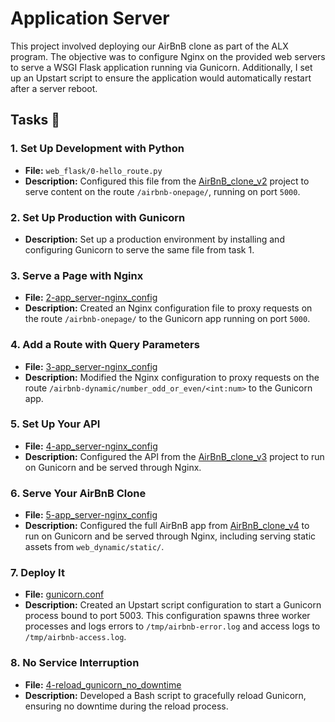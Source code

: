 # Application Server

This project involved deploying our AirBnB clone as part of the ALX program. The objective was to configure Nginx on the provided web servers to serve a WSGI Flask application running via Gunicorn. Additionally, I set up an Upstart script to ensure the application would automatically restart after a server reboot.

## Tasks :page_with_curl:

### 1. **Set Up Development with Python**
   - **File:** `web_flask/0-hello_route.py`
   - **Description:** Configured this file from the [AirBnB_clone_v2](https://github.com/aysuarex/AirBnB_clone_v2) project to serve content on the route `/airbnb-onepage/`, running on port `5000`.

### 2. **Set Up Production with Gunicorn**
   - **Description:** Set up a production environment by installing and configuring Gunicorn to serve the same file from task 1.

### 3. **Serve a Page with Nginx**
   - **File:** [2-app_server-nginx_config](./2-app_server-nginx_config)
   - **Description:** Created an Nginx configuration file to proxy requests on the route `/airbnb-onepage/` to the Gunicorn app running on port `5000`.

### 4. **Add a Route with Query Parameters**
   - **File:** [3-app_server-nginx_config](./3-app_server-nginx_config)
   - **Description:** Modified the Nginx configuration to proxy requests on the route `/airbnb-dynamic/number_odd_or_even/<int:num>` to the Gunicorn app.

### 5. **Set Up Your API**
   - **File:** [4-app_server-nginx_config](./4-app_server-nginx_config)
   - **Description:** Configured the API from the [AirBnB_clone_v3](https://github.com/Tijani1402/AirBnB_clone_v31) project to run on Gunicorn and be served through Nginx.

### 6. **Serve Your AirBnB Clone**
   - **File:** [5-app_server-nginx_config](./5-app_server-nginx_config)
   - **Description:** Configured the full AirBnB app from [AirBnB_clone_v4](https://github.com/aysuarex/AirBnB_clone_v4) to run on Gunicorn and be served through Nginx, including serving static assets from `web_dynamic/static/`.

### 7. **Deploy It**
   - **File:** [gunicorn.conf](./gunicorn.conf)
   - **Description:** Created an Upstart script configuration to start a Gunicorn process bound to port 5003. This configuration spawns three worker processes and logs errors to `/tmp/airbnb-error.log` and access logs to `/tmp/airbnb-access.log`.

### 8. **No Service Interruption**
   - **File:** [4-reload_gunicorn_no_downtime](./4-reload_gunicorn_no_downtime)
   - **Description:** Developed a Bash script to gracefully reload Gunicorn, ensuring no downtime during the reload process.

